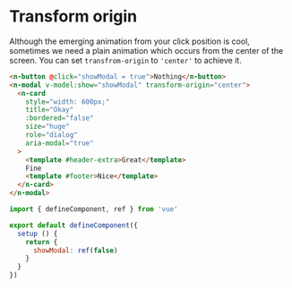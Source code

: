 # Transform origin

Although the emerging animation from your click position is cool, sometimes we need a plain animation which occurs from the center of the screen. You can set `transfrom-origin` to `'center'` to achieve it.

```html
<n-button @click="showModal = true">Nothing</n-button>
<n-modal v-model:show="showModal" transform-origin="center">
  <n-card
    style="width: 600px;"
    title="Okay"
    :bordered="false"
    size="huge"
    role="dialog"
    aria-modal="true"
  >
    <template #header-extra>Great</template>
    Fine
    <template #footer>Nice</template>
  </n-card>
</n-modal>
```

```js
import { defineComponent, ref } from 'vue'

export default defineComponent({
  setup () {
    return {
      showModal: ref(false)
    }
  }
})
```

